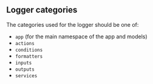 ## Logger categories

The categories used for the logger should be one of:

- `app` (for the main namespace of the app and models)
- `actions`
- `conditions`
- `formatters`
- `inputs`
- `outputs`
- `services`
